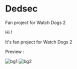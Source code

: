 # Dedsec
Fan project for Watch Dogs 2

Hi !

It's fan project for Watch Dogs 2

Preview : 

![bg1](https://cloud.githubusercontent.com/assets/19758472/17310388/620fc576-5844-11e6-92b5-120e1c3d8dfb.PNG)
![bg2](https://cloud.githubusercontent.com/assets/19758472/17310389/62133120-5844-11e6-8732-63ef442b55e9.PNG)
